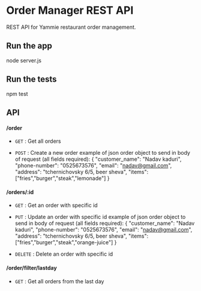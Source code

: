 # Order Manager REST API

REST API for Yammie restaurant order management.

## Run the app

node server.js

## Run the tests

npm test

## API

#### /order
* `GET` : Get all orders

* `POST` : Create a new order
example of json order object to send in body of request (all fields required):
{
    "customer_name": "Nadav kaduri",
    "phone-number": "0525673576", 
    "email": "nadav@gmail.com", 
    "address": "tchernichovsky 6/5, beer sheva", 
    "items": ["fries","burger","steak","lemonade"] 
}

#### /orders/:id
* `GET` : Get an order with specific id

* `PUT` : Update an order with specific id
example of json order object to send in body of request (all fields required):
{
    "customer_name": "Nadav kaduri",
    "phone-number": "0525673576", 
    "email": "nadav@gmail.com", 
    "address": "tchernichovsky 6/5, beer sheva", 
    "items": ["fries","burger","steak","orange-juice"] 
}
* `DELETE` : Delete an order with specific id

#### /order/filter/lastday
* `GET` : Get all orders from the last day

